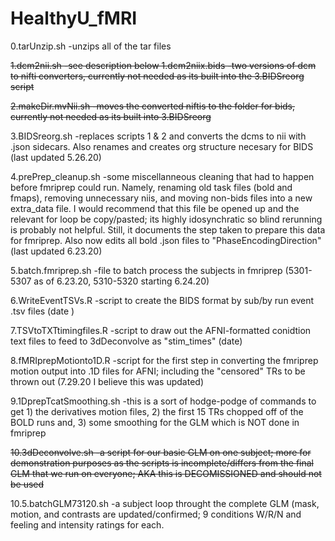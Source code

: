 # HealthyU_fMRI


0.tarUnzip.sh -unzips all of the tar files 

~~1.dcm2nii.sh -see description below 
1.dcm2niix.bids -two versions of dcm to nifti converters, currently not needed as its built into the 3.BIDSreorg script~~

~~2.makeDir.mvNii.sh -moves the converted niftis to the folder for bids, currently not needed as its built into 3.BIDSreorg~~

3.BIDSreorg.sh -replaces scripts 1 & 2 and converts the dcms to nii with .json sidecars. Also renames and creates org structure necesary for BIDS (last updated 5.26.20) 

4.prePrep_cleanup.sh -some miscellanneous cleaning that had to happen before fmriprep could run. Namely, renaming old task files (bold and fmaps), removing unnecessary niis, and moving non-bids files into a new extra_data file. I would recommend that this file be opened up and the relevant for loop be copy/pasted; its highly idosynchratic so blind rerunning is probably not helpful. Still, it documents the step taken to prepare this data for fmriprep. Also now edits all bold .json files to "PhaseEncodingDirection" (last updated 6.23.20)

5.batch.fmriprep.sh -file to batch process the subjects in fmriprep (5301-5307 as of 6.23.20, 5310-5320 starting 6.24.20)

6.WriteEventTSVs.R -script to create the BIDS format by sub/by run event .tsv files (date )

7.TSVtoTXTtimingfiles.R -script to draw out the AFNI-formatted conidtion text files to feed to 3dDeconvolve as "stim_times" (date)

8.fMRIprepMotionto1D.R -script for the first step in converting the fmriprep motion output into .1D files for AFNI; including the "censored" TRs to be thrown out (7.29.20 I believe this was updated)

9.1DprepTcatSmoothing.sh -this is a sort of hodge-podge of commands to get 1) the derivatives motion files, 2) the first 15 TRs chopped off of the BOLD runs and, 3) some smoothing for the GLM which is NOT done in fmriprep

~~10.3dDeconvolve.sh -a script for our basic GLM on one subject; more for demonstration purposes as the scripts is incomplete/differs from the final GLM that we run on everyone; AKA this is DECOMISSIONED and should not be used~~

10.5.batchGLM73120.sh -a subject loop throught the complete GLM (mask, motion, and contrasts are updated/confirmed; 9 conditions W/R/N and feeling and intensity ratings for each.
